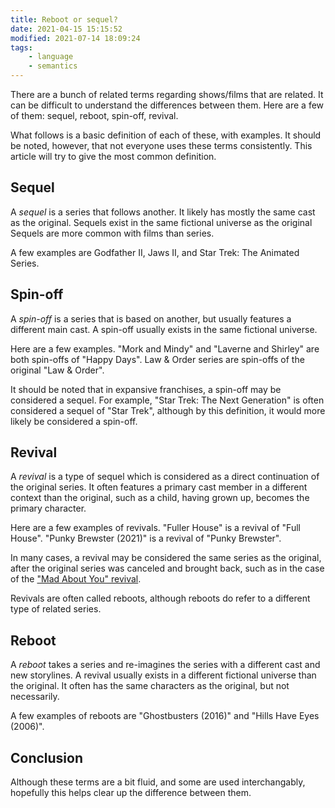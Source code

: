 ```yaml
---
title: Reboot or sequel?
date: 2021-04-15 15:15:52
modified: 2021-07-14 18:09:24
tags:
    - language
    - semantics
---
```

There are a bunch of related terms regarding shows/films that are related. It
can be difficult to understand the differences between them. Here are a few of
them: sequel, reboot, spin-off, revival.

What follows is a basic definition of each of these, with examples. It should be
noted, however, that not everyone uses these terms consistently. This article
will try to give the most common definition.

<section>

## Sequel

A <dfn id="def-sequel">sequel</dfn> is a series that follows another. It likely has
mostly the same cast as the original. Sequels exist in the same fictional
universe as the original Sequels are more common with films than series.

A few examples are Godfather II, Jaws II, and Star Trek: The Animated Series.

</section>
<section>

## Spin-off

A <dfn id="def-spin-off">spin-off</dfn> is a series that is based on another, but
usually features a different main cast. A spin-off usually exists in the same
fictional universe.

Here are a few examples. "Mork and Mindy" and "Laverne and Shirley" are both
spin-offs of "Happy Days". Law & Order series are spin-offs of the original "Law
& Order".

It should be noted that in expansive franchises, a spin-off may be considered a
sequel. For example, "Star Trek: The Next Generation" is often considered a sequel
of "Star Trek", although by this definition, it would more likely be considered
a spin-off.

</section>
<section>

## Revival

A <dfn id="def-revival">revival</dfn> is a type of sequel which is considered as a
direct continuation of the original series. It often features a primary cast
member in a different context than the original, such as a child, having grown
up, becomes the primary character.

Here are a few examples of revivals. "Fuller House" is a revival of "Full
House". "Punky Brewster (2021)" is a revival of "Punky Brewster".

In many cases, a revival may be considered the same series as the original,
after the original series was canceled and brought back, such as in the case of
the ["Mad About You" revival](https://www.imdb.com/title/tt0103484/episodes?season=8).

Revivals are often called reboots, although reboots do refer to a different type
of related series.

</section>
<section>

## Reboot

A <dfn id="def-reboot">reboot</dfn> takes a series and re-imagines the series with a
different cast and new storylines. A revival usually exists in a different
fictional universe than the original. It often has the same characters as the
original, but not necessarily.

A few examples of reboots are "Ghostbusters (2016)" and "Hills Have Eyes
(2006)".

</section>
<section>

## Conclusion

Although these terms are a bit fluid, and some are used interchangably,
hopefully this helps clear up the difference between them.

</section>
